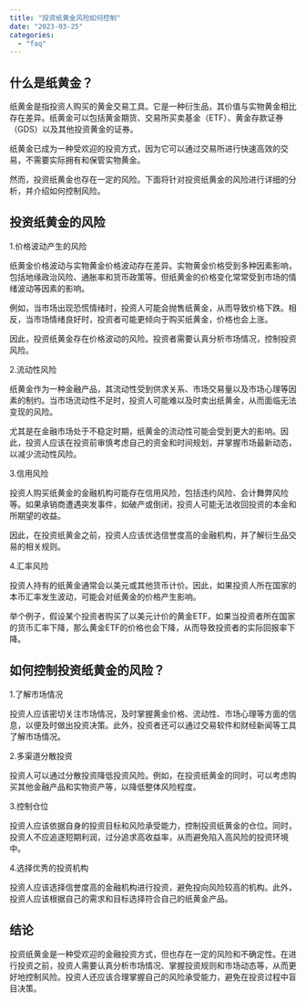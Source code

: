 ```yaml
---
title: "投资纸黄金风险如何控制"
date: "2023-03-25"
categories: 
  - "faq"
---
```


## 什么是纸黄金？

纸黄金是指投资人购买的黄金交易工具。它是一种衍生品，其价值与实物黄金相比存在差异。纸黄金可以包括黄金期货、交易所买卖基金（ETF）、黄金存款证券（GDS）以及其他投资黄金的证券。

纸黄金已成为一种受欢迎的投资方式，因为它可以通过交易所进行快速高效的交易，不需要实际拥有和保管实物黄金。

然而，投资纸黄金也存在一定的风险。下面将针对投资纸黄金的风险进行详细的分析，并介绍如何控制风险。

## 投资纸黄金的风险

1.价格波动产生的风险

纸黄金价格波动与实物黄金价格波动存在差异。实物黄金价格受到多种因素影响，包括地缘政治风险、通胀率和货币政策等。但纸黄金的价格变化常常受到市场的情绪波动等因素的影响。

例如，当市场出现恐慌情绪时，投资人可能会抛售纸黄金，从而导致价格下跌。相反，当市场情绪良好时，投资者可能更倾向于购买纸黄金，价格也会上涨。

因此，投资纸黄金存在价格波动的风险。投资者需要认真分析市场情况，控制投资风险。

2.流动性风险

纸黄金作为一种金融产品，其流动性受到供求关系、市场交易量以及市场心理等因素的制约。当市场流动性不足时，投资人可能难以及时卖出纸黄金，从而面临无法变现的风险。

尤其是在金融市场处于不稳定时期，纸黄金的流动性可能会受到更大的影响。因此，投资人应该在投资前审慎考虑自己的资金和时间规划，并掌握市场最新动态，以减少流动性风险。

3.信用风险

投资人购买纸黄金的金融机构可能存在信用风险，包括违约风险、会计舞弊风险等。如果承销商遭遇突发事件，如破产或倒闭，投资人可能无法收回投资的本金和所期望的收益。

因此，在投资纸黄金之前，投资人应该优选信誉度高的金融机构，并了解衍生品交易的相关规则。

4.汇率风险

投资人持有的纸黄金通常会以美元或其他货币计价。因此，如果投资人所在国家的本币汇率发生波动，可能会对纸黄金的价格产生影响。

举个例子，假设某个投资者购买了以美元计价的黄金ETF，如果当投资者所在国家的货币汇率下降，那么黄金ETF的价格也会下降，从而导致投资者的实际回报率下降。

## 如何控制投资纸黄金的风险？

1.了解市场情况

投资人应该密切关注市场情况，及时掌握黄金价格、流动性、市场心理等方面的信息，以便及时做出投资决策。此外，投资者还可以通过交易软件和财经新闻等工具了解市场情况。

2.多渠道分散投资

投资人可以通过分散投资降低投资风险。例如，在投资纸黄金的同时，可以考虑购买其他金融产品和实物资产等，以降低整体风险程度。

3.控制仓位

投资人应该依据自身的投资目标和风险承受能力，控制投资纸黄金的仓位。同时，投资人不应追逐短期利润，过分追求高收益率，从而避免陷入高风险的投资环境中。

4.选择优秀的投资机构

投资人应该选择信誉度高的金融机构进行投资，避免投向风险较高的机构。此外，投资人应该根据自己的需求和目标选择符合自己的纸黄金产品。

## 结论

投资纸黄金是一种受欢迎的金融投资方式，但也存在一定的风险和不确定性。在进行投资之前，投资人需要认真分析市场情况、掌握投资规则和市场动态等，从而更好地控制风险。投资人还应该合理掌握自己的风险承受能力，避免在投资过程中盲目决策。
